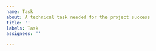```yaml
---
name: Task
about: A technical task needed for the project success
title: ''
labels: Task
assignees: ''

---
```



